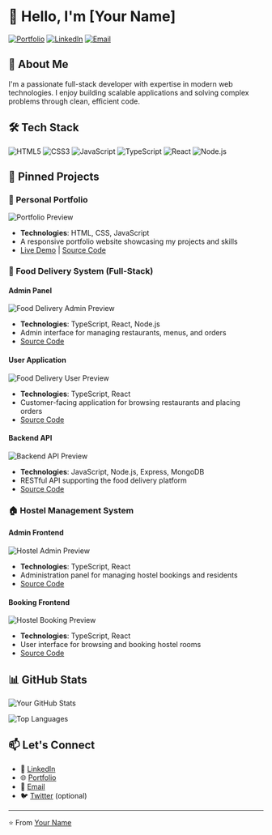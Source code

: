 # 👋 Hello, I'm [Your Name]

[![Portfolio](https://img.shields.io/badge/Portfolio-Visit%20My%20Portfolio-blue?style=for-the-badge&logo=google-chrome)](https://your-portfolio-link.com)
[![LinkedIn](https://img.shields.io/badge/LinkedIn-Connect%20with%20me-blue?style=for-the-badge&logo=linkedin)](https://linkedin.com/in/your-profile)
[![Email](https://img.shields.io/badge/Email-Contact%20Me-red?style=for-the-badge&logo=gmail)](mailto:your.email@domain.com)

## 🚀 About Me

I'm a passionate full-stack developer with expertise in modern web technologies. I enjoy building scalable applications and solving complex problems through clean, efficient code.

## 🛠️ Tech Stack

![HTML5](https://img.shields.io/badge/HTML5-E34F26?style=for-the-flat&logo=html5&logoColor=white)
![CSS3](https://img.shields.io/badge/CSS3-1572B6?style=for-the-flat&logo=css3&logoColor=white)
![JavaScript](https://img.shields.io/badge/JavaScript-F7DF1E?style=for-the-flat&logo=javascript&logoColor=black)
![TypeScript](https://img.shields.io/badge/TypeScript-007ACC?style=for-the-flat&logo=typescript&logoColor=white)
![React](https://img.shields.io/badge/React-20232A?style=for-the-flat&logo=react&logoColor=61DAFB)
![Node.js](https://img.shields.io/badge/Node.js-339933?style=for-the-flat&logo=nodedotjs&logoColor=white)

## 📌 Pinned Projects

### 🎨 Personal Portfolio
![Portfolio Preview](https://via.placeholder.com/400x200/4A90E2/FFFFFF?text=Portfolio+Preview)
- **Technologies**: HTML, CSS, JavaScript
- A responsive portfolio website showcasing my projects and skills
- [Live Demo](https://your-portfolio-link.com) | [Source Code](https://github.com/yourusername/Portfolio)

### 🍕 Food Delivery System (Full-Stack)
#### Admin Panel
![Food Delivery Admin Preview](https://via.placeholder.com/400x200/50C878/FFFFFF?text=Food+Delivery+Admin)
- **Technologies**: TypeScript, React, Node.js
- Admin interface for managing restaurants, menus, and orders
- [Source Code](https://github.com/yourusername/Food-Delivery-Admin)

#### User Application
![Food Delivery User Preview](https://via.placeholder.com/400x200/FF6B6B/FFFFFF?text=Food+Delivery+User)
- **Technologies**: TypeScript, React
- Customer-facing application for browsing restaurants and placing orders
- [Source Code](https://github.com/yourusername/Food-Delivery-User)

#### Backend API
![Backend API Preview](https://via.placeholder.com/400x200/F7DC6F/000000?text=Backend+API)
- **Technologies**: JavaScript, Node.js, Express, MongoDB
- RESTful API supporting the food delivery platform
- [Source Code](https://github.com/yourusername/Food-Delivery-Backend)

### 🏠 Hostel Management System
#### Admin Frontend
![Hostel Admin Preview](https://via.placeholder.com/400x200/9B59B6/FFFFFF?text=Hostel+Admin)
- **Technologies**: TypeScript, React
- Administration panel for managing hostel bookings and residents
- [Source Code](https://github.com/yourusername/Hostel-Admin-Frontend)

#### Booking Frontend
![Hostel Booking Preview](https://via.placeholder.com/400x200/3498DB/FFFFFF?text=Hostel+Booking)
- **Technologies**: TypeScript, React
- User interface for browsing and booking hostel rooms
- [Source Code](https://github.com/yourusername/Hostel-Booking-Frontend)

## 📊 GitHub Stats

![Your GitHub Stats](https://github-readme-stats.vercel.app/api?username=yourusername&show_icons=true&theme=radical)

![Top Languages](https://github-readme-stats.vercel.app/api/top-langs/?username=yourusername&layout=compact&theme=radical)

## 📫 Let's Connect

- 💼 [LinkedIn](https://linkedin.com/in/your-profile)
- 🌐 [Portfolio](https://your-portfolio-link.com)
- 📧 [Email](mailto:your.email@domain.com)
- 🐦 [Twitter](https://twitter.com/yourusername) (optional)

---

⭐️ From [Your Name](https://github.com/yourusername)
